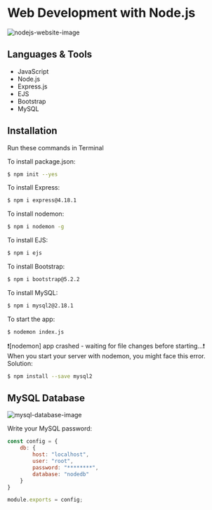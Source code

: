 # Web Development with Node.js

![nodejs-website-image](https://user-images.githubusercontent.com/91262816/198351584-06a8758e-27d0-4062-855e-e3f7aac33423.png)

## Languages & Tools

- JavaScript
- Node.js
- Express.js
- EJS
- Bootstrap
- MySQL

## Installation
Run these commands in Terminal

To install package.json:
``` bash
$ npm init --yes
```
To install Express:
``` bash
$ npm i express@4.18.1
```
To install nodemon:
``` bash
$ npm i nodemon -g
```
To install EJS:
``` bash
$ npm i ejs
```
To install Bootstrap:
``` bash
$ npm i bootstrap@5.2.2
```
To install MySQL:
``` bash
$ npm i mysql2@2.18.1
```
To start the app:
``` bash
$ nodemon index.js
```
❗[nodemon] app crashed - waiting for file changes before starting...❗<br/>
When you start your server with nodemon, you might face this error. Solution:
``` bash
$ npm install --save mysql2
```

## MySQL Database

![mysql-database-image](https://user-images.githubusercontent.com/91262816/198361239-598f6464-045b-4731-94ab-a3da10409bbd.png)

Write your MySQL password:
```js
const config = {
    db: {
        host: "localhost",
        user: "root",
        password: "********",
        database: "nodedb"
    }
}

module.exports = config;
```
